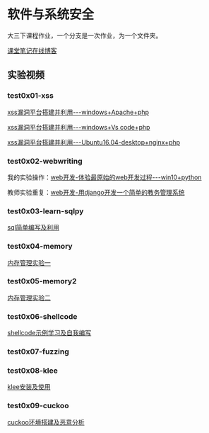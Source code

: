 # 软件与系统安全
大三下课程作业，一个分支是一次作业，为一个文件夹。

[课堂笔记在线博客](https://Calistamu.github.io)

## 实验视频

###  test0x01-xss

[xss漏洞平台搭建并利用---windows+Apache+php](https://www.bilibili.com/video/BV1oE411V7xz)  

[xss漏洞平台搭建并利用---windows+Vs code+php](https://www.bilibili.com/video/BV1mE411P75J)  

[xss漏洞平台搭建并利用---Ubuntu16.04-desktop+nginx+php](https://www.bilibili.com/video/BV1gZ4y1H7Jj)  

### test0x02-webwriting

我的实验操作：[web开发-体验最原始的web开发过程---win10+python](https://www.bilibili.com/video/BV1aQ4y1P7GE)  

教师实验重复：[web开发-用django开发一个简单的教务管理系统](https://www.bilibili.com/video/BV1hv411q76y)

### test0x03-learn-sqlpy

[sql简单编写及利用](https://www.bilibili.com/video/BV1AV411r7Ao)

### test0x04-memory

[内存管理实验一](https://www.bilibili.com/video/BV1Gt4y1X7sa)

### test0x05-memory2

[内存管理实验二](https://www.bilibili.com/video/BV1Up4y1i7Tc)

### test0x06-shellcode

[shellcode示例学习及自我编写](https://www.bilibili.com/video/BV1Cv411q7V8)

### test0x07-fuzzing



### test0x08-klee

[klee安装及使用](https://www.bilibili.com/video/BV1ra4y1a7KC)

### test0x09-cuckoo

[cuckoo环境搭建及恶意分析](https://www.bilibili.com/video/BV1Zp4y1D78J)

